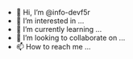 - 👋 Hi, I’m @info-devf5r
- 👀 I’m interested in ...
- 🌱 I’m currently learning ...
- 💞️ I’m looking to collaborate on ...
- 📫 How to reach me ...

<!---
info-devf5r/info-devf5r is a ✨ special ✨ repository because its `README.md` (this file) appears on your GitHub profile.
You can click the Preview link to take a look at your changes.
--->
